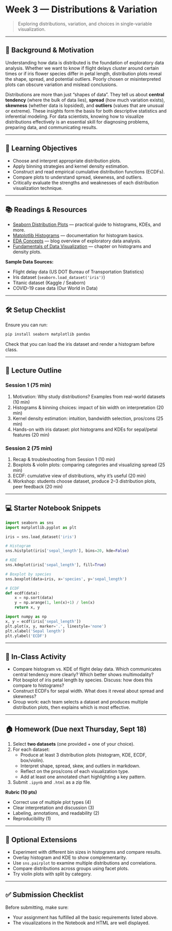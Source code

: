 # Week 3 — Distributions & Variation

> Exploring distributions, variation, and choices in single-variable visualization.

---

## 📖 Background & Motivation

Understanding how data is distributed is the foundation of exploratory data analysis. Whether we want to know if flight delays cluster around certain times or if iris flower species differ in petal length, distribution plots reveal the shape, spread, and potential outliers. Poorly chosen or misinterpreted plots can obscure variation and mislead conclusions.

Distributions are more than just “shapes of data”. They tell us about **central tendency** (where the bulk of data lies), **spread** (how much variation exists), **skewness** (whether data is lopsided), and **outliers** (values that are unusual or extreme). These insights form the basis for both descriptive statistics and inferential modeling. For data scientists, knowing how to visualize distributions effectively is an essential skill for diagnosing problems, preparing data, and communicating results.

---

## 🔎 Learning Objectives

- Choose and interpret appropriate distribution plots.
- Apply binning strategies and kernel density estimation.
- Construct and read empirical cumulative distribution functions (ECDFs).
- Compare plots to understand spread, skewness, and outliers.
- Critically evaluate the strengths and weaknesses of each distribution visualization technique.

---

## 📚 Readings & Resources

- [Seaborn Distribution Plots](https://seaborn.pydata.org/tutorial/distributions.html) — practical guide to histograms, KDEs, and more.
- [Matplotlib Histograms](https://matplotlib.org/stable/api/_as_gen/matplotlib.pyplot.hist.html) — documentation for histogram basics.
- [EDA Concepts](https://towardsdatascience.com/exploratory-data-analysis-8fc1cb20fd15) — blog overview of exploratory data analysis.
- [Fundamentals of Data Visualization](https://clauswilke.com/dataviz/histograms-density-plots.html) — chapter on histograms and density plots.

**Sample Data Sources:**

- Flight delay data (US DOT Bureau of Transportation Statistics)
- Iris dataset (`seaborn.load_dataset('iris')`)
- Titanic dataset (Kaggle / Seaborn)
- COVID-19 case data (Our World in Data)

---

## 🛠️ Setup Checklist

Ensure you can run:

```bash
pip install seaborn matplotlib pandas
```

Check that you can load the iris dataset and render a histogram before class.

---

## 🧭 Lecture Outline

### Session 1 (75 min)

1. Motivation: Why study distributions? Examples from real-world datasets (10 min)
2. Histograms & binning choices: impact of bin width on interpretation (20 min)
3. Kernel density estimation: intuition, bandwidth selection, pros/cons (25 min)
4. Hands-on with iris dataset: plot histograms and KDEs for sepal/petal features (20 min)

### Session 2 (75 min)

1. Recap & troubleshooting from Session 1 (10 min)
2. Boxplots & violin plots: comparing categories and visualizing spread (25 min)
3. ECDF: cumulative view of distributions, why it’s useful (20 min)
4. Workshop: students choose dataset, produce 2–3 distribution plots, peer feedback (20 min)

---

## 💻 Starter Notebook Snippets

```python
import seaborn as sns
import matplotlib.pyplot as plt

iris = sns.load_dataset('iris')

# Histogram
sns.histplot(iris['sepal_length'], bins=20, kde=False)

# KDE
sns.kdeplot(iris['sepal_length'], fill=True)

# Boxplot by species
sns.boxplot(data=iris, x='species', y='sepal_length')

# ECDF
def ecdf(data):
    x = np.sort(data)
    y = np.arange(1, len(x)+1) / len(x)
    return x, y

import numpy as np
x, y = ecdf(iris['sepal_length'])
plt.plot(x, y, marker='.', linestyle='none')
plt.xlabel('Sepal length')
plt.ylabel('ECDF')
```

---

## 🧪 In-Class Activity

- Compare histogram vs. KDE of flight delay data. Which communicates central tendency more clearly? Which better shows multimodality?
- Plot boxplot of iris petal length by species. Discuss: how does this compare to histograms?
- Construct ECDFs for sepal width. What does it reveal about spread and skewness?
- Group work: each team selects a dataset and produces multiple distribution plots, then explains which is most effective.

---

## 🏠 Homework (Due next Thursday, Sept 18)

1. Select **two datasets** (one provided + one of your choice).
2. For each dataset:
   - Produce at least 3 distribution plots (histogram, KDE, ECDF, box/violin).
   - Interpret shape, spread, skew, and outliers in markdown.
   - Reflect on the pros/cons of each visualization type.
   - Add at least one annotated chart highlighting a key pattern.
3. Submit `.ipynb` and `.html` as a zip file.

**Rubric (10 pts)**

- Correct use of multiple plot types (4)
- Clear interpretation and discussion (3)
- Labeling, annotations, and readability (2)
- Reproducibility (1)

---

## 🧩 Optional Extensions

- Experiment with different bin sizes in histograms and compare results.
- Overlay histogram and KDE to show complementarity.
- Use `sns.pairplot` to examine multiple distributions and correlations.
- Compare distributions across groups using facet plots.
- Try violin plots with split by category.

---

## ✅ Submission Checklist

Before submitting, make sure:

- Your assignment has fulfilled all the basic requirements listed above.
- The visualizations in the Notebook and HTML are well displayed.

